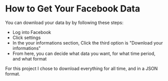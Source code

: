 # How to Get Your Facebook Data
You can download your data by by following these steps:

* Log into Facebook
* Click settings
* In the your informations section, Click the third option is "Download your informations" 
* From here, you can decide what data you want, for what time period, and what format

For this project I chose to download everything for all time, and in a JSON format.

